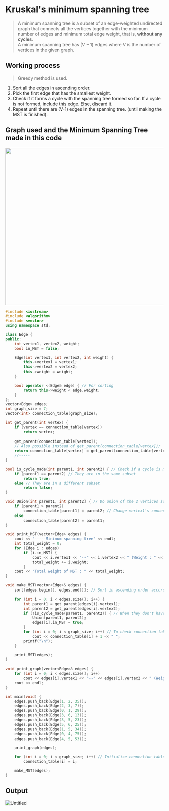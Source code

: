 # Kruskal's minimum spanning tree
>A minimum spanning tree is a subset of an edge-weighted undirected graph that connects all the vertices together with the minimum number of edges and 
>minimum total edge weight, that is, **without any cycles**. <br>
>A minimum spanning tree has (V – 1) edges where V is the number of vertices in the given graph. 

## Working process
>Greedy method is used.
1. Sort all the edges in ascending order.
2. Pick the first edge that has the smallest weight. 
3. Check if it forms a cycle with the spanning tree formed so far. If a cycle is not formed, include this edge. Else, discard it.
4. Repeat until there are (V-1) edges in the spanning tree. (until making the MST is finished). 

## Graph used and the Minimum Spanning Tree made in this code
<img src="https://user-images.githubusercontent.com/67142421/149641825-299e573d-f986-4e29-8f4d-d85907f419a9.png" width="600" height="500">


~~~c++
#include <iostream>
#include <algorithm>
#include <vector>
using namespace std;

class Edge {
public:
	int vertex1, vertex2, weight;
	bool in_MST = false;

	Edge(int vertex1, int vertex2, int weight) {
		this->vertex1 = vertex1;
		this->vertex2 = vertex2;
		this->weight = weight;
	}

	bool operator <(Edge& edge) { // For sorting
		return this->weight < edge.weight;
	}
};
vector<Edge> edges;
int graph_size = 7;
vector<int> connection_table(graph_size);

int get_parent(int vertex) {
	if (vertex == connection_table[vertex])
		return vertex;
	
	get_parent(connection_table[vertex]);
	// Also possible instead of get_parent(connection_table[vertex]);
	return connection_table[vertex] = get_parent(connection_table[vertex]);
	//-----
}

bool is_cycle_made(int parent1, int parent2) { // Check if a cycle is made by checking if the 2 vertices have the same parent.
	if (parent1 == parent2) // They are in the same subset
		return true;
	else // They are in a different subset
		return false;
}

void Union(int parent1, int parent2) { // Do union of the 2 vertices so that they have the same parent.
	if (parent1 > parent2)
		connection_table[parent1] = parent2; // Change vertex1's connection
	else
		connection_table[parent2] = parent1;
}

void print_MST(vector<Edge> edges) {
	cout << "-----Minimum spanning tree" << endl;
	int total_weight = 0;
	for (Edge i : edges)
		if (i.in_MST) {
			cout << i.vertex1 << "--" << i.vertex2 << " (Weight : " << i.weight << ")\n";
			total_weight += i.weight;
		}
	cout << "Total weight of MST : " << total_weight;
}

void make_MST(vector<Edge>& edges) {
	sort(edges.begin(), edges.end()); // Sort in ascending order according to the weight of edges

	for (int i = 0; i < edges.size(); i++) {
		int parent1 = get_parent(edges[i].vertex1);
		int parent2 = get_parent(edges[i].vertex2);
		if (!is_cycle_made(parent1, parent2)) { // When they don't have the same parent, that is, when a cycle isn't made
			Union(parent1, parent2);
			edges[i].in_MST = true;
		}
		for (int i = 0; i < graph_size; i++) // To check connection table
			cout << connection_table[i] + 1 << " ";
		printf("\n");
	}

	print_MST(edges);
}

void print_graph(vector<Edge>& edges) {
	for (int i = 0; i < edges.size(); i++)
		cout << edges[i].vertex1 << "--" << edges[i].vertex2 << " (Weight : " << edges[i].weight << ")\n";
	cout << endl;
}

int main(void) {
	edges.push_back(Edge(1, 2, 35));
	edges.push_back(Edge(2, 3, 7));
	edges.push_back(Edge(0, 1, 29));
	edges.push_back(Edge(3, 6, 13));
	edges.push_back(Edge(3, 5, 23));
	edges.push_back(Edge(5, 6, 25));
	edges.push_back(Edge(1, 5, 34));
	edges.push_back(Edge(0, 4, 75));
	edges.push_back(Edge(4, 5, 53));

	print_graph(edges);

	for (int i = 0; i < graph_size; i++) // Initialize connection table
		connection_table[i] = i;

	make_MST(edges);
}
~~~

## Output
![Untitled](https://user-images.githubusercontent.com/67142421/149641284-15e525f2-cef6-4a86-b44e-5729900ad735.png)
